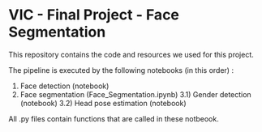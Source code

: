 # VIC - Final Project - Face Segmentation

This repository contains the code and resources we used for this project.

The pipeline is executed by the following notebooks (in this order) :

1) Face detection (notebook)
2) Face segmentation (Face_Segmentation.ipynb)
3.1) Gender detection (notebook)
3.2) Head pose estimation (notebook)

All .py files contain functions that are called in these notbeook.
